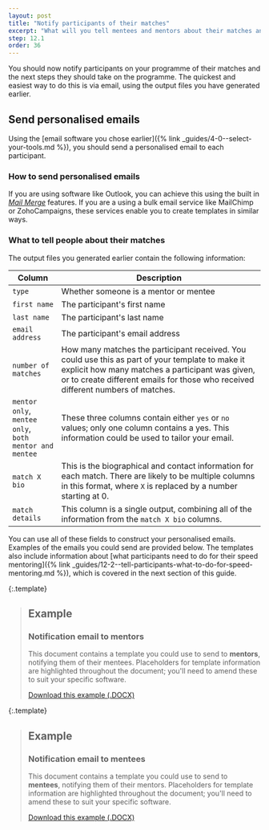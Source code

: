 ```yaml
---
layout: post
title: "Notify participants of their matches"
excerpt: "What will you tell mentees and mentors about their matches and what to do next?"
step: 12.1
order: 36
---
```


You should now notify participants on your programme of their matches and the next steps they should take on the programme. The quickest and easiest way to do this is via email, using the output files you have generated earlier.

## Send personalised emails

Using the [email software you chose earlier]({% link _guides/4-0--select-your-tools.md %}), you should send a personalised email to each participant. 

### How to send personalised emails 

If you are using software like Outlook, you can achieve this using the built in [_Mail Merge_](https://support.microsoft.com/en-us/office/use-mail-merge-to-send-bulk-email-messages-0f123521-20ce-4aa8-8b62-ac211dedefa4#BulkMail=Windows) features. If you are a using a bulk email service like MailChimp or ZohoCampaigns, these services enable you to create templates in similar ways.

### What to tell people about their matches

The output files you generated earlier contain the following information:

| Column         | Description                                 |
|----------------|---------------------------------------------|
| `type`         | Whether someone is a mentor or mentee       |
| `first name`   | The participant's first name                |
| `last name`    | The participant's last name                 |
| `email address` | The participant's email address            |
| `number of matches` | How many matches the participant received. You could use this as part of your template to make it explicit how many matches a participant was given, or to create different emails for those who received different numbers of matches. |
| `mentor only`,<br> `mentee only`,<br> `both mentor and mentee` | These three columns contain either `yes` or `no` values; only one column contains a yes. This information could be used to tailor                your email. |
| `match X bio` | This is the biographical and contact information for each match. There are likely to be multiple columns in this format, where `X` is replaced by a number starting at 0. |
| `match details` | This column is a single output, combining all of the information from the `match X bio` columns. |

You can use all of these fields to construct your personalised emails. Examples of the emails you could send are provided below. The templates also include information about [what participants need to do for their speed mentoring]({% link _guides/12-2--tell-participants-what-to-do-for-speed-mentoring.md %}), which is covered in the next section of this guide.

{:.template}
> ## Example
> ### Notification email to mentors
> 
> This document contains a template you could use to send to **mentors**, notifying them of their mentees. Placeholders for template information are highlighted throughout the document; you'll need to amend these to suit your specific software.
> 
> <a href="/documents/example-mentor-notification-email.docx" title="Download an example mentor notification" class="button button--no-margin">Download this example (.DOCX)</a>

{:.template}
> ## Example
> ### Notification email to mentees
> 
> This document contains a template you could use to send to **mentees**, notifying them of their mentors. Placeholders for template information are highlighted throughout the document; you'll need to amend these to suit your specific software.
> 
> <a href="/documents/example-mentee-notification-email.docx" title="Download an example mentee notification" class="button button--no-margin">Download this example (.DOCX)</a>

